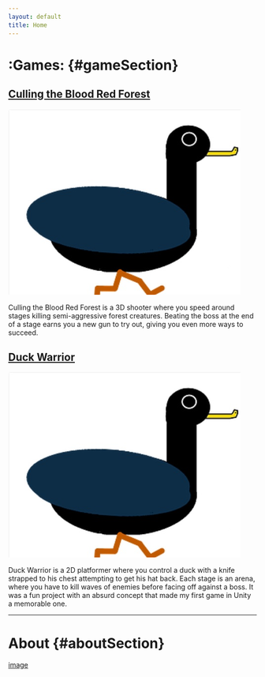 ```yaml
---
layout: default
title: Home
---
```

# :Games: {#gameSection}   

## [Culling the Blood Red Forest](https://cameronsjlevine.github.io/cullingTheBloodRedForest)
[![image](./images/cullingTheBloodRedForestIcon.jpg)](https://cameronsjlevine.github.io/cullingTheBloodRedForest)

Culling the Blood Red Forest is a 3D shooter where you speed around stages killing semi-aggressive forest creatures. Beating the boss at the end of a stage earns you a new gun to try out, giving you even more ways to succeed.

## [Duck Warrior](https://cameronsjlevine.github.io/duckWarrior)
[![image](./images/duckWarriorIcon.jpg)](https://cameronsjlevine.github.io/duckWarrior)

Duck Warrior is a 2D platformer where you control a duck with a knife strapped to his chest attempting to get his hat back. Each stage is an arena, where you have to kill waves of enemies before facing off against a boss. It was a fun project with an absurd concept that made my first game in Unity a memorable one.  

<hr>

# About {#aboutSection}
[image](./images/aboutSectionPicture.jpg)
